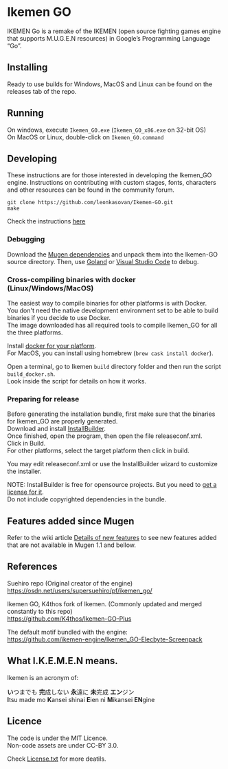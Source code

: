 # Ikemen GO
IKEMEN Go is a remake of the IKEMEN (open source fighting games engine that supports M.U.G.E.N resources) in Google’s Programming Language “Go”.

## Installing
Ready to use builds for Windows, MacOS and Linux can be found on the releases tab of the repo. 

## Running
On windows, execute `Ikemen_GO.exe` (`Ikemen_GO_x86.exe` on 32-bit OS)  
On MacOS or Linux, double-click on `Ikemen_GO.command`

## Developing
These instructions are for those interested in developing the Ikemen_GO engine. Instructions on contributing with custom stages, fonts, characters and other resources can be found in the community forum.

```
git clone https://github.com/leonkasovan/Ikemen-GO.git
make
```
Check the instructions [here](https://github.com/ikemen-engine/Ikemen-GO/wiki/Building,-Installing-and-Distributing#building-on-linux)

### Debugging
Download the [Mugen dependencies](https://github.com/ikemen-engine/Ikemen_GO-Elecbyte-Screenpack) and unpack them into the Ikemen-GO source directory.
Then, use [Goland](https://www.jetbrains.com/go/) or [Visual Studio Code](https://code.visualstudio.com/) to debug.

### Cross-compiling binaries with docker (Linux/Windows/MacOS)
The easiest way to compile binaries for other platforms is with Docker.  
You don't need the native development environment set to be able to build binaries if you decide to use Docker.  
The image downloaded has all required tools to compile Ikemen_GO for all the three platforms.

Install [docker for your platform](https://www.docker.com/get-started).  
For MacOS, you can install using homebrew (`brew cask install docker`).

Open a terminal, go to Ikemen `build` directory folder and then run the script `build_docker.sh`.  
Look inside the script for details on how it works.

### Preparing for release
Before generating the installation bundle, first make sure that the binaries for Ikemen_GO are properly generated.  
Download and install [InstallBuilder](https://installbuilder.bitrock.com).  
Once finished, open the program, then open the file releaseconf.xml.  
Click in Build.  
For other platforms, select the target platform then click in build.

You may edit releaseconf.xml or use the InstallBuilder wizard to customize the installer.

NOTE: InstallBuilder is free for opensource projects. But you need to [get a license for it](https://installbuilder.bitrock.com/open-source-licenses.html).  
Do not include copyrighted dependencies in the bundle.

## Features added since Mugen
Refer to the wiki article [Details of new features](https://github.com/ikemen-engine/Ikemen-GO/wiki) to see new features added that are not available in Mugen 1.1 and bellow.

## References
Suehiro repo (Original creator of the engine)  
https://osdn.net/users/supersuehiro/pf/ikemen_go/

Ikemen GO, K4thos fork of Ikemen. (Commonly updated and merged constantly to this repo)  
https://github.com/K4thos/Ikemen-GO-Plus

The default motif bundled with the engine:  
https://github.com/ikemen-engine/Ikemen_GO-Elecbyte-Screenpack

## What I.K.E.M.E.N means.
Ikemen is an acronym of:

**い**つまでも **完**成しない **永**遠に **未**完成 **エン**ジン  
**I**tsu made mo **K**ansei shinai **E**ien ni **M**ikansei **EN**gine

## Licence
The code is under the MIT Licence.  
Non-code assets are under CC-BY 3.0.

Check [License.txt](License.txt) for more deatils.
